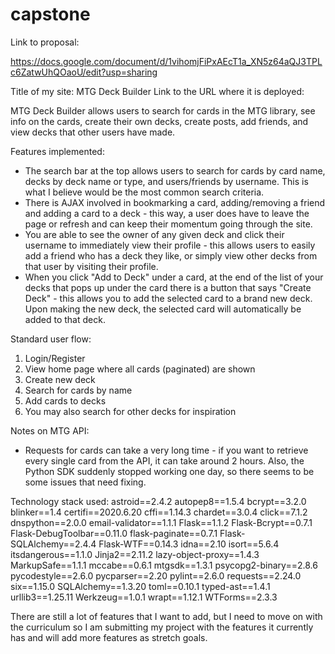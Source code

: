 # capstone

Link to proposal:

https://docs.google.com/document/d/1vihomjFiPxAEcT1a_XN5z64aQJ3TPLc6ZatwUhQOaoU/edit?usp=sharing


Title of my site: MTG Deck Builder
Link to the URL where it is deployed: 

MTG Deck Builder allows users to search for cards in the MTG library, see info on the cards, create their own decks, create posts, add friends, and view decks that other users have made.

Features implemented:
- The search bar at the top allows users to search for cards by card name, decks by deck name or type, and users/friends by username. This is what I believe would be the most common search criteria.
- There is AJAX involved in bookmarking a card, adding/removing a friend and adding a card to a deck - this way, a user does have to leave the page or refresh and can keep their momentum going through the site.
- You are able to see the owner of any given deck and click their username to immediately view their profile - this allows users to easily add a friend who has a deck they like, or simply view other decks from that user by visiting their profile.
- When you click "Add to Deck" under a card, at the end of the list of your decks that pops up under the card there is a button that says "Create Deck" - this allows you to add the selected card to a brand new deck. Upon making the new deck, the selected card will automatically be added to that deck.

Standard user flow:
1. Login/Register
2. View home page where all cards (paginated) are shown
3. Create new deck
4. Search for cards by name
5. Add cards to decks
6. You may also search for other decks for inspiration

Notes on MTG API:
- Requests for cards can take a very long time - if you want to retrieve every single card from the API, it can take around 2 hours. Also, the Python SDK suddenly stopped working one day, so there seems to be some issues that need fixing.

Technology stack used:
astroid==2.4.2
autopep8==1.5.4
bcrypt==3.2.0
blinker==1.4
certifi==2020.6.20
cffi==1.14.3
chardet==3.0.4
click==7.1.2
dnspython==2.0.0
email-validator==1.1.1
Flask==1.1.2
Flask-Bcrypt==0.7.1
Flask-DebugToolbar==0.11.0
flask-paginate==0.7.1
Flask-SQLAlchemy==2.4.4
Flask-WTF==0.14.3
idna==2.10
isort==5.6.4
itsdangerous==1.1.0
Jinja2==2.11.2
lazy-object-proxy==1.4.3
MarkupSafe==1.1.1
mccabe==0.6.1
mtgsdk==1.3.1
psycopg2-binary==2.8.6
pycodestyle==2.6.0
pycparser==2.20
pylint==2.6.0
requests==2.24.0
six==1.15.0
SQLAlchemy==1.3.20
toml==0.10.1
typed-ast==1.4.1
urllib3==1.25.11
Werkzeug==1.0.1
wrapt==1.12.1
WTForms==2.3.3

There are still a lot of features that I want to add, but I need to move on with the curriculum so I am submitting my project with the features it currently has and will add more features as stretch goals.
